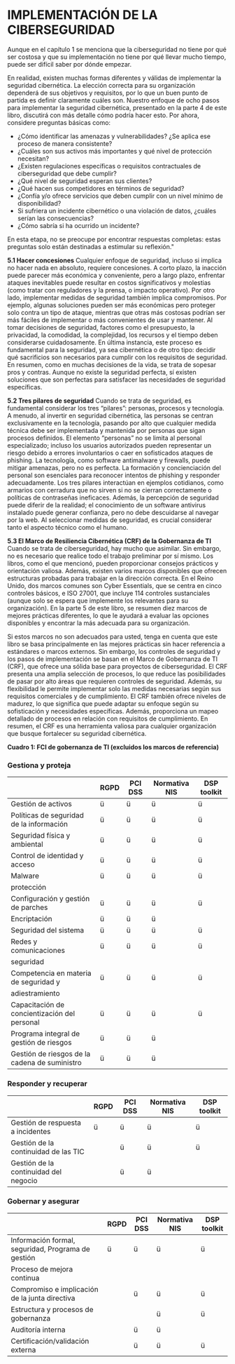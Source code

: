# IMPLEMENTACIÓN DE LA CIBERSEGURIDAD

Aunque en el capítulo 1 se menciona que la ciberseguridad no tiene por qué ser costosa y que su implementación no tiene por qué llevar mucho tiempo, puede ser difícil saber por dónde empezar.

En realidad, existen muchas formas diferentes y válidas de implementar la seguridad cibernética. La elección correcta para su organización dependerá de sus objetivos y requisitos, por lo que un buen punto de partida es definir claramente cuáles son. Nuestro enfoque de ocho pasos para implementar la seguridad cibernética, presentado en la parte 4 de este libro, discutirá con más detalle cómo podría hacer esto. Por ahora, considere preguntas básicas como:

- ¿Cómo identificar las amenazas y vulnerabilidades? ¿Se aplica ese proceso de manera consistente?
- ¿Cuáles son sus activos más importantes y qué nivel de protección necesitan?
- ¿Existen regulaciones específicas o requisitos contractuales de ciberseguridad que debe cumplir?
- ¿Qué nivel de seguridad esperan sus clientes?
- ¿Qué hacen sus competidores en términos de seguridad?
- ¿Confía y/o ofrece servicios que deben cumplir con un nivel mínimo de disponibilidad?
- Si sufriera un incidente cibernético o una violación de datos, ¿cuáles serían las consecuencias?
- ¿Cómo sabría si ha ocurrido un incidente?

En esta etapa, no se preocupe por encontrar respuestas completas: estas preguntas solo están destinadas a estimular su reflexión."

**5.1 Hacer concesiones**
Cualquier enfoque de seguridad, incluso si implica no hacer nada en absoluto, requiere concesiones. A corto plazo, la inacción puede parecer más económica y conveniente, pero a largo plazo, enfrentar ataques inevitables puede resultar en costos significativos y molestias (como tratar con reguladores y la prensa, o impacto operativo). Por otro lado, implementar medidas de seguridad también implica compromisos. Por ejemplo, algunas soluciones pueden ser más económicas pero proteger solo contra un tipo de ataque, mientras que otras más costosas podrían ser más fáciles de implementar o más convenientes de usar y mantener. Al tomar decisiones de seguridad, factores como el presupuesto, la privacidad, la comodidad, la complejidad, los recursos y el tiempo deben considerarse cuidadosamente. En última instancia, este proceso es fundamental para la seguridad, ya sea cibernética o de otro tipo: decidir qué sacrificios son necesarios para cumplir con los requisitos de seguridad. En resumen, como en muchas decisiones de la vida, se trata de sopesar pros y contras. Aunque no existe la seguridad perfecta, sí existen soluciones que son perfectas para satisfacer las necesidades de seguridad específicas. 

**5.2 Tres pilares de seguridad**
Cuando se trata de seguridad, es fundamental considerar los tres “pilares”: personas, procesos y tecnología. A menudo, al invertir en seguridad cibernética, las personas se centran exclusivamente en la tecnología, pasando por alto que cualquier medida técnica debe ser implementada y mantenida por personas que sigan procesos definidos. El elemento “personas” no se limita al personal especializado; incluso los usuarios autorizados pueden representar un riesgo debido a errores involuntarios o caer en sofisticados ataques de phishing. La tecnología, como software antimalware y firewalls, puede mitigar amenazas, pero no es perfecta. La formación y concienciación del personal son esenciales para reconocer intentos de phishing y responder adecuadamente. Los tres pilares interactúan en ejemplos cotidianos, como armarios con cerradura que no sirven si no se cierran correctamente o políticas de contraseñas ineficaces. Además, la percepción de seguridad puede diferir de la realidad; el conocimiento de un software antivirus instalado puede generar confianza, pero no debe descuidarse al navegar por la web. Al seleccionar medidas de seguridad, es crucial considerar tanto el aspecto técnico como el humano. 

**5.3 El Marco de Resiliencia Cibernética (CRF) de la Gobernanza de TI**
Cuando se trata de ciberseguridad, hay mucho que asimilar. Sin embargo, no es necesario que realice todo el trabajo preliminar por sí mismo. Los libros, como el que mencionó, pueden proporcionar consejos prácticos y orientación valiosa. Además, existen varios marcos disponibles que ofrecen estructuras probadas para trabajar en la dirección correcta. En el Reino Unido, dos marcos comunes son Cyber Essentials, que se centra en cinco controles básicos, e ISO 27001, que incluye 114 controles sustanciales (aunque solo se espera que implemente los relevantes para su organización). En la parte 5 de este libro, se resumen diez marcos de mejores prácticas diferentes, lo que le ayudará a evaluar las opciones disponibles y encontrar la más adecuada para su organización.

Si estos marcos no son adecuados para usted, tenga en cuenta que este libro se basa principalmente en las mejores prácticas sin hacer referencia a estándares o marcos externos. Sin embargo, los controles de seguridad y los pasos de implementación se basan en el Marco de Gobernanza de TI (CRF), que ofrece una sólida base para proyectos de ciberseguridad. El CRF presenta una amplia selección de procesos, lo que reduce las posibilidades de pasar por alto áreas que requieren controles de seguridad. Además, su flexibilidad le permite implementar solo las medidas necesarias según sus requisitos comerciales y de cumplimiento. El CRF también ofrece niveles de madurez, lo que significa que puede adaptar su enfoque según su sofisticación y necesidades específicas. Además, proporciona un mapeo detallado de procesos en relación con requisitos de cumplimiento. En resumen, el CRF es una herramienta valiosa para cualquier organización que busque fortalecer su seguridad cibernética.

**Cuadro 1: FCI de gobernanza de TI (excluidos los marcos de referencia)**

### Gestiona y proteja

|                                               | RGPD | PCI DSS | Normativa NIS | DSP toolkit |
| --------------------------------------------- | ---- | ------- | ------------- | ----------- |
| Gestión de activos                            | ü    | ü       | ü             | ü           |
| Políticas de seguridad de la información      | ü    | ü       | ü             | ü           |
| Seguridad física y ambiental                  | ü    | ü       | ü             | ü           |
| Control de identidad y acceso                 | ü    | ü       | ü             | ü           |
| Malware                                       | ü    | ü       | ü             | ü           |
| protección                                    |      |         |               |             |
| Configuración y gestión de parches            | ü    | ü       | ü             | ü           |
| Encriptación                                  | ü    | ü       | ü             |             |
| Seguridad del sistema                         | ü    | ü       | ü             | ü           |
| Redes y comunicaciones                        | ü    | ü       | ü             | ü           |
| seguridad                                     |      |         |               |             |
| Competencia en materia de seguridad y         | ü    | ü       | ü             | ü           |
| adiestramiento                                |      |         |               |             |
| Capacitación de concientización del personal  | ü    | ü       | ü             | ü           |
| Programa integral de gestión de riesgos       | ü    | ü       | ü             |             |
| Gestión de riesgos de la cadena de suministro | ü    | ü       | ü             |             |

### Responder y recuperar

|                                       | RGPD | PCI DSS | Normativa NIS | DSP toolkit |
| ------------------------------------- | ---- | ------- | ------------- | ----------- |
| Gestión de respuesta a incidentes     | ü    | ü       | ü             | ü           |
| Gestión de la continuidad de las TIC  |      | ü       | ü             | ü           |
| Gestión de la continuidad del negocio |      | ü       | ü             |             |

### Gobernar y asegurar

|                                                    | RGPD | PCI DSS | Normativa NIS | DSP toolkit |
| -------------------------------------------------- | ---- | ------- | ------------- | ----------- |
| Información formal, seguridad, Programa de gestión | ü    | ü       | ü             | ü           |
| Proceso de mejora continua                         |      |         |               |             |
| Compromiso e implicación de la junta directiva     |      | ü       | ü             | ü           |
| Estructura y procesos de gobernanza                |      |         | ü             | ü           |
| Auditoría interna                                  |      | ü       | ü             |             |
| Certificación/validación externa                   |      | ü       | ü             | ü           |
